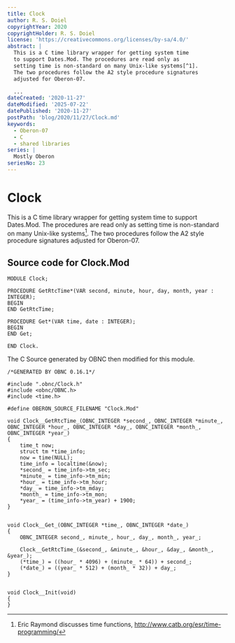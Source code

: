 ```yaml
---
title: Clock
author: R. S. Doiel
copyrightYear: 2020
copyrightHolder: R. S. Doiel
license: 'https://creativecommons.org/licenses/by-sa/4.0/'
abstract: |
  This is a C time library wrapper for getting system time
  to support Dates.Mod. The procedures are read only as
  setting time is non-standard on many Unix-like systems[^1].
  The two procedures follow the A2 style procedure signatures
  adjusted for Oberon-07.

  ...
dateCreated: '2020-11-27'
dateModified: '2025-07-22'
datePublished: '2020-11-27'
postPath: 'blog/2020/11/27/Clock.md'
keywords:
  - Oberon-07
  - C
  - shared libraries
series: |
  Mostly Oberon
seriesNo: 23
---
```


Clock
=====

This is a C time library wrapper for getting system time
to support Dates.Mod. The procedures are read only as
setting time is non-standard on many Unix-like systems[^1].
The two procedures follow the A2 style procedure signatures
adjusted for Oberon-07.


[^1]: Eric Raymond discusses time functions, http://www.catb.org/esr/time-programming/



Source code for **Clock.Mod**
-----------------------------

~~~
MODULE Clock;

PROCEDURE GetRtcTime*(VAR second, minute, hour, day, month, year : INTEGER);
BEGIN
END GetRtcTime;

PROCEDURE Get*(VAR time, date : INTEGER);
BEGIN
END Get;

END Clock.

~~~


The C Source generated by OBNC then modified for this module.

~~~
/*GENERATED BY OBNC 0.16.1*/

#include ".obnc/Clock.h"
#include <obnc/OBNC.h>
#include <time.h>

#define OBERON_SOURCE_FILENAME "Clock.Mod"

void Clock__GetRtcTime_(OBNC_INTEGER *second_, OBNC_INTEGER *minute_, OBNC_INTEGER *hour_, OBNC_INTEGER *day_, OBNC_INTEGER *month_, OBNC_INTEGER *year_)
{
    time_t now;
    struct tm *time_info;
    now = time(NULL);
    time_info = localtime(&now);
    *second_ = time_info->tm_sec;
    *minute_ = time_info->tm_min;
    *hour_ = time_info->tm_hour;
    *day_ = time_info->tm_mday;
    *month_ = time_info->tm_mon;
    *year_ = (time_info->tm_year) + 1900;
}


void Clock__Get_(OBNC_INTEGER *time_, OBNC_INTEGER *date_)
{
	OBNC_INTEGER second_, minute_, hour_, day_, month_, year_;

	Clock__GetRtcTime_(&second_, &minute_, &hour_, &day_, &month_, &year_);
	(*time_) = ((hour_ * 4096) + (minute_ * 64)) + second_;
	(*date_) = ((year_ * 512) + (month_ * 32)) + day_;
}


void Clock__Init(void)
{
}
~~~
